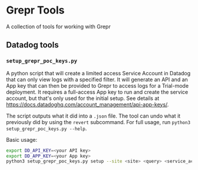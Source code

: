 # Grepr Tools
A collection of tools for working with Grepr

## Datadog tools

### `setup_grepr_poc_keys.py`
A python script that will create a limited access Service Account in Datadog that can only view logs with
a specified filter. It will generate an API and an App key that can then be provided to Grepr to access 
logs for a Trial-mode deployment. It requires a full-access App key to run and create the service account, but
that's only used for the initial setup. See details at https://docs.datadoghq.com/account_management/api-app-keys/.

The script outputs what it did into a `.json` file. The tool can undo what it previously did by using the `revert`
subcommand. For full usage, run `python3 setup_grepr_poc_keys.py --help`.

Basic usage:
```bash
export DD_API_KEY=<your API key>
export DD_APP_KEY=<your App key>
python3 setup_grepr_poc_keys.py setup --site <site> <query> <service_account_email>
```
